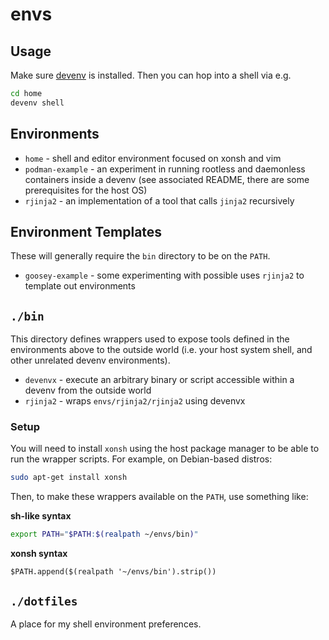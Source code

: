
# envs

## Usage

Make sure [devenv](https://devenv.sh/getting-started/) is installed. Then you can hop into a shell via e.g.

```bash
cd home
devenv shell
```

## Environments

 - `home` - shell and editor environment focused on xonsh and vim
 - `podman-example` - an experiment in running rootless and daemonless containers inside a devenv (see associated README, there are some prerequisites for the host OS)
 - `rjinja2` - an implementation of a tool that calls `jinja2` recursively

## Environment Templates

These will generally require the `bin` directory to be on the `PATH`.

 - `goosey-example` - some experimenting with possible uses `rjinja2` to template out environments

## `./bin`

This directory defines wrappers used to expose tools defined in the environments above to the outside world (i.e. your host system shell, and other unrelated devenv environments).

 - `devenvx` - execute an arbitrary binary or script accessible within a devenv from the outside world
 - `rjinja2` - wraps `envs/rjinja2/rjinja2` using devenvx

### Setup

You will need to install `xonsh` using the host package manager to be able to run the wrapper scripts. For example, on Debian-based distros:

```sh
sudo apt-get install xonsh
```

Then, to make these wrappers available on the `PATH`, use something like:

**sh-like syntax**

```sh
export PATH="$PATH:$(realpath ~/envs/bin)"
```

**xonsh syntax**

```xonsh
$PATH.append($(realpath '~/envs/bin').strip())
```

## `./dotfiles`

A place for my shell environment preferences.


